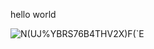 <p>hello world</p>

![N(UJ%YBRS76B4THV2X)F(`E](https://github.com/suk1ran/suk1ran.github.io/assets/128131199/bcab062b-ab09-4fb4-a9cb-5be6d7d29a37)
